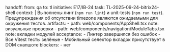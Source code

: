 handoff:
  from: qa
  to: tl
  initiative: E17/IB-24
  task: TL-2025-09-24-bitrix24-shell
  context: |
    Выполнены линт (`npm run lint`) и unit-tests (`npm run test`). Предупреждения об отсутствии timezone являются ожидаемыми для окружения тестов.
  artifacts:
    - path: web/components/AppShell.tsx
      note: визуальные проверки
    - path: web/components/navigation/ModuleTabs.tsx
      note: вкладки модулей
  acceptance:
    - Линтер завершился без ошибок
    - Все Vitest тесты зелёные
    - Мобильный селектор вкладок присутствует в DOM снапшоте
  blockers:
    - нет
